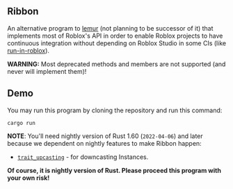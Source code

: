 ## Ribbon

An alternative program to [lemur](https://github.com/LPGhatguy/lemur)
(not planning to be successor of it) that implements most of Roblox's API in
order to enable Roblox projects to have continuous integration without
depending on Roblox Studio in some CIs (like [run-in-roblox](https://github.com/rojo-rbx/run-in-roblox)).

**WARNING:**
Most deprecated methods and members are not supported (and never will implement them)!

## Demo
You may run this program by cloning the repository and run this command:
```
cargo run
```

**NOTE**: You'll need nightly version of Rust 1.60 (`2022-04-06`) and later because we dependent on nightly features to make Ribbon happen:

- [`trait_upcasting`](https://github.com/rust-lang/rust/issues/65991) - for downcasting Instances.

**Of course, it is nightly version of Rust. Please proceed this program with your own risk!**
